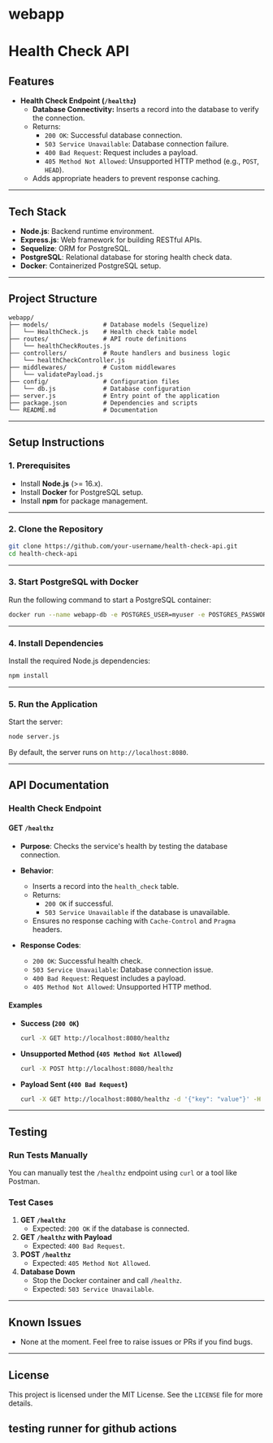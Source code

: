 # webapp


# **Health Check API**


## **Features**
- **Health Check Endpoint (`/healthz`)**
  - **Database Connectivity:** Inserts a record into the database to verify the connection.
  - Returns:
    - `200 OK`: Successful database connection.
    - `503 Service Unavailable`: Database connection failure.
    - `400 Bad Request`: Request includes a payload.
    - `405 Method Not Allowed`: Unsupported HTTP method (e.g., `POST`, `HEAD`).
  - Adds appropriate headers to prevent response caching.

---

## **Tech Stack**
- **Node.js**: Backend runtime environment.
- **Express.js**: Web framework for building RESTful APIs.
- **Sequelize**: ORM for PostgreSQL.
- **PostgreSQL**: Relational database for storing health check data.
- **Docker**: Containerized PostgreSQL setup.

---

## **Project Structure**
```
webapp/
├── models/               # Database models (Sequelize)
│   └── HealthCheck.js    # Health check table model
├── routes/               # API route definitions
│   └── healthCheckRoutes.js
├── controllers/          # Route handlers and business logic
│   └── healthCheckController.js
├── middlewares/          # Custom middlewares
│   └── validatePayload.js
├── config/               # Configuration files
│   └── db.js             # Database configuration
├── server.js             # Entry point of the application
├── package.json          # Dependencies and scripts
└── README.md             # Documentation
```

---

## **Setup Instructions**

### **1. Prerequisites**
- Install **Node.js** (>= 16.x).
- Install **Docker** for PostgreSQL setup.
- Install **npm** for package management.

---

### **2. Clone the Repository**
```bash
git clone https://github.com/your-username/health-check-api.git
cd health-check-api
```

---

### **3. Start PostgreSQL with Docker**
Run the following command to start a PostgreSQL container:
```bash
docker run --name webapp-db -e POSTGRES_USER=myuser -e POSTGRES_PASSWORD=mypassword -e POSTGRES_DB=mydatabase -p 5433:5432 -d postgres
```

---

### **4. Install Dependencies**
Install the required Node.js dependencies:
```bash
npm install
```

---

### **5. Run the Application**
Start the server:
```bash
node server.js
```

By default, the server runs on `http://localhost:8080`.

---

## **API Documentation**

### **Health Check Endpoint**
#### **GET `/healthz`**
- **Purpose**: Checks the service's health by testing the database connection.
- **Behavior**:
  - Inserts a record into the `health_check` table.
  - Returns:
    - `200 OK` if successful.
    - `503 Service Unavailable` if the database is unavailable.
  - Ensures no response caching with `Cache-Control` and `Pragma` headers.

- **Response Codes**:
  - `200 OK`: Successful health check.
  - `503 Service Unavailable`: Database connection issue.
  - `400 Bad Request`: Request includes a payload.
  - `405 Method Not Allowed`: Unsupported HTTP method.

#### **Examples**
- **Success (`200 OK`)**
  ```bash
  curl -X GET http://localhost:8080/healthz
  ```

- **Unsupported Method (`405 Method Not Allowed`)**
  ```bash
  curl -X POST http://localhost:8080/healthz
  ```

- **Payload Sent (`400 Bad Request`)**
  ```bash
  curl -X GET http://localhost:8080/healthz -d '{"key": "value"}' -H "Content-Type: application/json"
  ```

---

## **Testing**

### **Run Tests Manually**
You can manually test the `/healthz` endpoint using `curl` or a tool like Postman.

### **Test Cases**
1. **GET `/healthz`**
   - Expected: `200 OK` if the database is connected.
2. **GET `/healthz` with Payload**
   - Expected: `400 Bad Request`.
3. **POST `/healthz`**
   - Expected: `405 Method Not Allowed`.
4. **Database Down**
   - Stop the Docker container and call `/healthz`.
   - Expected: `503 Service Unavailable`.

---

## **Known Issues**
- None at the moment. Feel free to raise issues or PRs if you find bugs.

---

## **License**
This project is licensed under the MIT License. See the `LICENSE` file for more details.


## testing runner for github actions